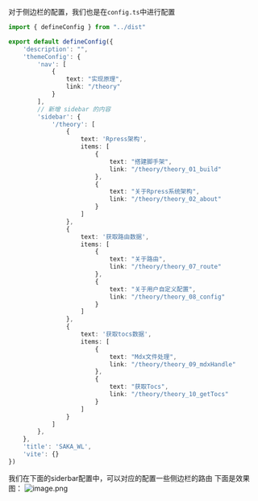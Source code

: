 对于侧边栏的配置，我们也是在`config.ts`中进行配置 
```typescript
import { defineConfig } from "../dist"

export default defineConfig({
    'description': "",
    'themeConfig': {
        'nav': [
            {
                text: "实现原理",
                link: "/theory"
            }
        ],
        // 新增 sidebar 的内容
        'sidebar': {
            '/theory': [
                {
                    text: 'Rpress架构',
                    items: [
                        {
                            text: "搭建脚手架",
                            link: "/theory/theory_01_build"
                        },
                        {
                            text: "关于Rpress系统架构",
                            link: "/theory/theory_02_about"
                        }
                    ]
                },
                {
                    text: '获取路由数据',
                    items: [
                        {
                            text: "关于路由",
                            link: "/theory/theory_07_route"
                        },
                        {
                            text: "关于用户自定义配置",
                            link: "/theory/theory_08_config"
                        }
                    ]
                },
                {
                    text: '获取tocs数据',
                    items: [
                        {
                            text: "Mdx文件处理",
                            link: "/theory/theory_09_mdxHandle"
                        },
                        {
                            text: "获取Tocs",
                            link: "/theory/theory_10_getTocs"
                        }
                    ]
                }
            ]
        },
    },
    'title': 'SAKA_WL',
    'vite': {}
})
```
我们在下面的siderbar配置中，可以对应的配置一些侧边栏的路由
下面是效果图：
![image.png](https://cdn.nlark.com/yuque/0/2024/png/34286503/1717488658489-84539b29-4028-4791-94f1-9609d31d3f62.png#averageHue=%23f6f5f4&clientId=u8f5206ca-974b-4&from=paste&height=463&id=uaac0b9b6&originHeight=695&originWidth=385&originalType=binary&ratio=1.5&rotation=0&showTitle=false&size=38373&status=done&style=none&taskId=ufd6fe72b-caf3-4d2f-9dd5-05f72aa7885&title=&width=256.6666666666667)
